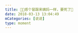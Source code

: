```yaml
---
title: 🍋🍯感个冒跟来姨妈一样，要死了🤧
date: 2018-03-13 13:04:49
mCategories: [说说]
type: moment
---
```


<div id="pics-20180313130449"></div>

<script src="/lib/moment/pics.js"></script>
<script>
var data = [
    {"link": "2018-03-13_000000.jpeg", "type": "shuoshuo"}
];
picsRender(data, "pics-20180313130449");
</script>
